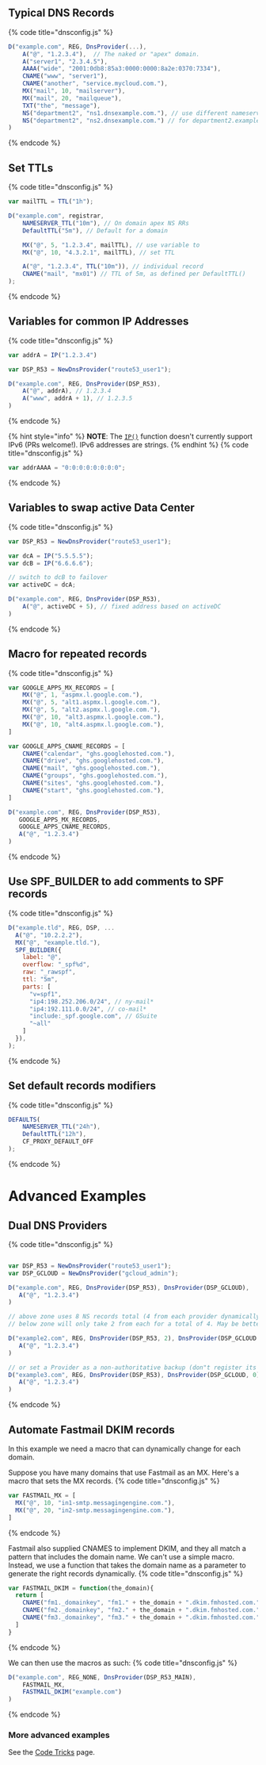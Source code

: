 ## Typical DNS Records ##

{% code title="dnsconfig.js" %}
```javascript
D("example.com", REG, DnsProvider(...),
    A("@", "1.2.3.4"),  // The naked or "apex" domain.
    A("server1", "2.3.4.5"),
    AAAA("wide", "2001:0db8:85a3:0000:0000:8a2e:0370:7334"),
    CNAME("www", "server1"),
    CNAME("another", "service.mycloud.com."),
    MX("mail", 10, "mailserver"),
    MX("mail", 20, "mailqueue"),
    TXT("the", "message"),
    NS("department2", "ns1.dnsexample.com."), // use different nameservers
    NS("department2", "ns2.dnsexample.com.") // for department2.example.com
)
```
{% endcode %}


## Set TTLs ##
{% code title="dnsconfig.js" %}
```javascript
var mailTTL = TTL("1h");

D("example.com", registrar,
    NAMESERVER_TTL("10m"), // On domain apex NS RRs
    DefaultTTL("5m"), // Default for a domain

    MX("@", 5, "1.2.3.4", mailTTL), // use variable to
    MX("@", 10, "4.3.2.1", mailTTL), // set TTL

    A("@", "1.2.3.4", TTL("10m")), // individual record
    CNAME("mail", "mx01") // TTL of 5m, as defined per DefaultTTL()
);
```
{% endcode %}

## Variables for common IP Addresses ##
{% code title="dnsconfig.js" %}
```javascript
var addrA = IP("1.2.3.4")

var DSP_R53 = NewDnsProvider("route53_user1");

D("example.com", REG, DnsProvider(DSP_R53),
    A("@", addrA), // 1.2.3.4
    A("www", addrA + 1), // 1.2.3.5
)
```
{% endcode %}

{% hint style="info" %}
**NOTE**: The [`IP()`](functions/global/IP.md) function doesn't currently support IPv6 (PRs welcome!).  IPv6 addresses are strings.
{% endhint %}
{% code title="dnsconfig.js" %}
```javascript
var addrAAAA = "0:0:0:0:0:0:0:0";
```
{% endcode %}

## Variables to swap active Data Center ##
{% code title="dnsconfig.js" %}
```javascript
var DSP_R53 = NewDnsProvider("route53_user1");

var dcA = IP("5.5.5.5");
var dcB = IP("6.6.6.6");

// switch to dcB to failover
var activeDC = dcA;

D("example.com", REG, DnsProvider(DSP_R53),
    A("@", activeDC + 5), // fixed address based on activeDC
)
```
{% endcode %}

## Macro for repeated records ##
{% code title="dnsconfig.js" %}
```javascript
var GOOGLE_APPS_MX_RECORDS = [
    MX("@", 1, "aspmx.l.google.com."),
    MX("@", 5, "alt1.aspmx.l.google.com."),
    MX("@", 5, "alt2.aspmx.l.google.com."),
    MX("@", 10, "alt3.aspmx.l.google.com."),
    MX("@", 10, "alt4.aspmx.l.google.com."),
]

var GOOGLE_APPS_CNAME_RECORDS = [
    CNAME("calendar", "ghs.googlehosted.com."),
    CNAME("drive", "ghs.googlehosted.com."),
    CNAME("mail", "ghs.googlehosted.com."),
    CNAME("groups", "ghs.googlehosted.com."),
    CNAME("sites", "ghs.googlehosted.com."),
    CNAME("start", "ghs.googlehosted.com."),
]

D("example.com", REG, DnsProvider(DSP_R53),
   GOOGLE_APPS_MX_RECORDS,
   GOOGLE_APPS_CNAME_RECORDS,
   A("@", "1.2.3.4")
)
```
{% endcode %}

## Use SPF_BUILDER to add comments to SPF records ##
{% code title="dnsconfig.js" %}
```javascript
D("example.tld", REG, DSP, ...
  A("@", "10.2.2.2"),
  MX("@", "example.tld."),
  SPF_BUILDER({
    label: "@",
    overflow: "_spf%d",
    raw: "_rawspf",
    ttl: "5m",
    parts: [
      "v=spf1",
      "ip4:198.252.206.0/24", // ny-mail*
      "ip4:192.111.0.0/24", // co-mail*
      "include:_spf.google.com", // GSuite
      "~all"
    ]
  }),
);
```
{% endcode %}

## Set default records modifiers ##
{% code title="dnsconfig.js" %}
```javascript
DEFAULTS(
    NAMESERVER_TTL("24h"),
    DefaultTTL("12h"),
    CF_PROXY_DEFAULT_OFF
);
```
{% endcode %}

# Advanced Examples #

## Dual DNS Providers ##
{% code title="dnsconfig.js" %}
```javascript

var DSP_R53 = NewDnsProvider("route53_user1");
var DSP_GCLOUD = NewDnsProvider("gcloud_admin");

D("example.com", REG, DnsProvider(DSP_R53), DnsProvider(DSP_GCLOUD),
   A("@", "1.2.3.4")
)

// above zone uses 8 NS records total (4 from each provider dynamically gathered)
// below zone will only take 2 from each for a total of 4. May be better for performance reasons.

D("example2.com", REG, DnsProvider(DSP_R53, 2), DnsProvider(DSP_GCLOUD ,2),
   A("@", "1.2.3.4")
)

// or set a Provider as a non-authoritative backup (don"t register its nameservers)
D("example3.com", REG, DnsProvider(DSP_R53), DnsProvider(DSP_GCLOUD, 0),
   A("@", "1.2.3.4")
)
```
{% endcode %}

## Automate Fastmail DKIM records ##

In this example we need a macro that can dynamically change for each domain.

Suppose you have many domains that use Fastmail as an MX. Here's a macro that sets the MX records.
{% code title="dnsconfig.js" %}
```javascript
var FASTMAIL_MX = [
  MX("@", 10, "in1-smtp.messagingengine.com."),
  MX("@", 20, "in2-smtp.messagingengine.com."),
]
```
{% endcode %}

Fastmail also supplied CNAMES to implement DKIM, and they all match a pattern
that includes the domain name. We can't use a simple macro. Instead, we use
a function that takes the domain name as a parameter to generate the right
records dynamically.
{% code title="dnsconfig.js" %}
```javascript
var FASTMAIL_DKIM = function(the_domain){
  return [
    CNAME("fm1._domainkey", "fm1." + the_domain + ".dkim.fmhosted.com."),
    CNAME("fm2._domainkey", "fm2." + the_domain + ".dkim.fmhosted.com."),
    CNAME("fm3._domainkey", "fm3." + the_domain + ".dkim.fmhosted.com.")
  ]
}
```
{% endcode %}

We can then use the macros as such:
{% code title="dnsconfig.js" %}
```javascript
D("example.com", REG_NONE, DnsProvider(DSP_R53_MAIN),
    FASTMAIL_MX,
    FASTMAIL_DKIM("example.com")
)
```
{% endcode %}

### More advanced examples

See the [Code Tricks](code-tricks) page.
